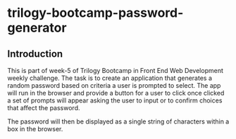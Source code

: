 # trilogy-bootcamp-password-generator

Introduction
---

This is part of week-5 of Trilogy Bootcamp in Front End Web Development weekly challenge. 
The task is to create an application that generates a random password based on criteria a user is prompted to select.
The app will run in the browser and provide a button for a user to click once clicked a set of prompts will appear asking the user to input or to confirm choices that affect the password. 

The password will then be displayed as a single string of characters within a box in the browser. 






